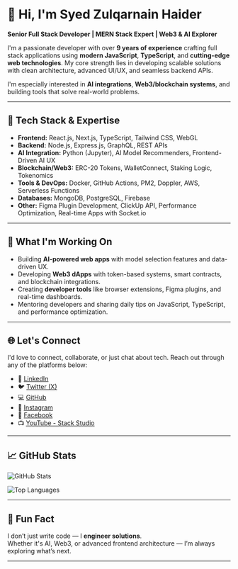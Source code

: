 # 👋 Hi, I'm Syed Zulqarnain Haider

**Senior Full Stack Developer | MERN Stack Expert | Web3 & AI Explorer**

I'm a passionate developer with over **9 years of experience** crafting full stack applications using **modern JavaScript**, **TypeScript**, and **cutting-edge web technologies**. My core strength lies in developing scalable solutions with clean architecture, advanced UI/UX, and seamless backend APIs.

I'm especially interested in **AI integrations**, **Web3/blockchain systems**, and building tools that solve real-world problems.

---

## 🚀 Tech Stack & Expertise

- **Frontend:** React.js, Next.js, TypeScript, Tailwind CSS, WebGL  
- **Backend:** Node.js, Express.js, GraphQL, REST APIs  
- **AI Integration:** Python (Jupyter), AI Model Recommenders, Frontend-Driven AI UX  
- **Blockchain/Web3:** ERC-20 Tokens, WalletConnect, Staking Logic, Tokenomics  
- **Tools & DevOps:** Docker, GitHub Actions, PM2, Doppler, AWS, Serverless Functions  
- **Databases:** MongoDB, PostgreSQL, Firebase  
- **Other:** Figma Plugin Development, ClickUp API, Performance Optimization, Real-time Apps with Socket.io

---

## 🧠 What I'm Working On

- Building **AI-powered web apps** with model selection features and data-driven UX.
- Developing **Web3 dApps** with token-based systems, smart contracts, and blockchain integrations.
- Creating **developer tools** like browser extensions, Figma plugins, and real-time dashboards.
- Mentoring developers and sharing daily tips on JavaScript, TypeScript, and performance optimization.

---

## 🌐 Let's Connect

I'd love to connect, collaborate, or just chat about tech. Reach out through any of the platforms below:

- 🔗 [LinkedIn](https://linkedin.com/in/szulqarnain)
- 🐦 [Twitter (X)](https://twitter.com/zulqarnain_dev)
- 💻 [GitHub](https://github.com/szulqarnain)
- 📸 [Instagram](https://instagram.com/zulqarnain.says)
- 📘 [Facebook](https://facebook.com/zulqarnain.says)
- 📺 [YouTube - Stack Studio](https://youtube.com/@thestackstudio)

---

## 📈 GitHub Stats

![GitHub Stats](https://github-readme-stats.vercel.app/api?username=szulqarnain&show_icons=true&theme=tokyonight&hide=prs)

![Top Languages](https://github-readme-stats.vercel.app/api/top-langs/?username=szulqarnain&layout=compact&theme=tokyonight)

---

## 💬 Fun Fact

I don’t just write code — I **engineer solutions**.  
Whether it's AI, Web3, or advanced frontend architecture — I’m always exploring what’s next.

---
